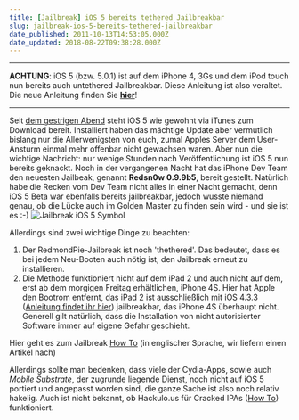 ```yaml
---
title: [Jailbreak] iOS 5 bereits tethered Jailbreakbar
slug: jailbreak-ios-5-bereits-tethered-jailbreakbar
date_published: 2011-10-13T14:53:05.000Z
date_updated: 2018-08-22T09:38:28.000Z
---
```


---
**ACHTUNG**: iOS 5 (bzw. 5.0.1) ist auf dem iPhone 4, 3Gs und dem iPod touch nun bereits auch untethered Jailbreakbar. Diese Anleitung ist also veraltet. Die neue Anleitung finden Sie [**hier**](__GHOST_URL__/jailbreak-untethered-jailbreak-fur-ios-5-0-1-ist-da/)!

---

Seit [dem gestrigen Abend](__GHOST_URL__/ios-5-und-mac-osx-10-7-2-verfugbar/) steht iOS 5 wie gewohnt via iTunes zum Download bereit. Installiert haben das mächtige Update aber vermutlich bislang nur die Allerwenigsten von euch, zumal Apples Server dem User-Ansturm einmal mehr offenbar nicht gewachsen waren. Aber nun die wichtige Nachricht: nur wenige Stunden nach Veröffentlichung ist iOS 5 nun bereits geknackt. Noch in der vergangenen Nacht hat das iPhone Dev Team den neuesten Jailbeak, genannt **Redsn0w 0.9.9b5**, bereit gestellt. Natürlich habe die Recken vom Dev Team nicht alles in einer Nacht gemacht, denn iOS 5 Beta war ebenfalls bereits jailbreakbar, jedoch wusste niemand genau, ob die Lücke auch im Golden Master zu finden sein wird - und sie ist es :-)
![Jailbreak iOS 5 Symbol](//picdump.thafaker.de/2011/10/iOS-5-pwned-2-580x243.png)

Allerdings sind zwei wichtige Dinge zu beachten:

1. Der RedmondPie-Jailbreak ist noch 'thethered'. Das bedeutet, dass es bei jedem Neu-Booten auch nötig ist, den Jailbreak erneut zu installieren.
2. Die Methode funktioniert nicht auf dem iPad 2 und auch nicht auf dem, erst ab dem morgigen Freitag erhältlichen, iPhone 4S. Hier hat Apple den Bootrom entfernt, das iPad 2 ist ausschließlich mit iOS 4.3.3 ([Anleitung findet ihr hier](__GHOST_URL__/der-jailbreak-fuer-das-ipad-2-ist-da-jailbreakme-3-0-how-to/)) jailbreakbar, das iPhone 4S überhaupt nicht. Generell gilt natürlich, dass die Installation von nicht autorisierter Software immer auf eigene Gefahr geschieht.

Hier geht es zum Jailbreak [How To](http://www.redmondpie.com/jailbreak-ios-5-on-iphone-4-3gs-ipad-ipod-touch-using-redsn0w-0.9.9b5-final-version-howto-video-tutorial/) (in englischer Sprache, wir liefern einen Artikel nach)

Allerdings sollte man bedenken, dass viele der Cydia-Apps, sowie auch *Mobile Substrate*, der zugrunde liegende Dienst, noch nicht auf iOS 5 portiert und angepasst worden sind, die ganze Sache ist also noch relativ hakelig. Auch ist nicht bekannt, ob Hackulo.us für Cracked IPAs ([How To](__GHOST_URL__/wie-installiere-ich-ipa-dateien-auf-meinem-ipodiphone/)) funktioniert.
